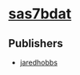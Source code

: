 # [sas7bdat](https://pypi.org/project/sas7bdat)



## Publishers
- [jaredhobbs](https://pypi.org/user/jaredhobbs)

